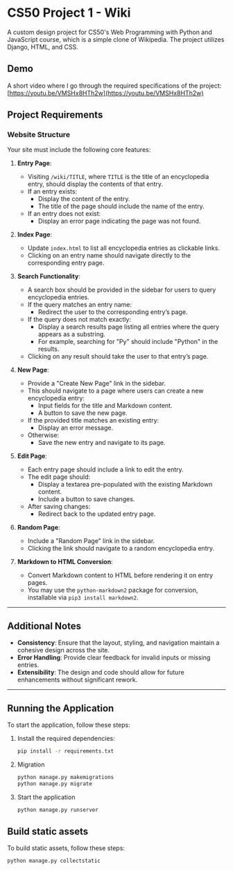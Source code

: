 # CS50 Project 1 - Wiki

A custom design project for CS50's Web Programming with Python and JavaScript course, which is a simple clone of Wikipedia. The project utilizes Django, HTML, and CSS.

## Demo

A short video where I go through the required specifications of the project: [https://youtu.be/VMSHx8HTh2w](https://youtu.be/VMSHx8HTh2w)

## Project Requirements

### Website Structure

Your site must include the following core features:

1. **Entry Page**:
   - Visiting `/wiki/TITLE`, where `TITLE` is the title of an encyclopedia entry, should display the contents of that entry.
   - If an entry exists:
     - Display the content of the entry.
     - The title of the page should include the name of the entry.
   - If an entry does not exist:
     - Display an error page indicating the page was not found.

2. **Index Page**:
   - Update `index.html` to list all encyclopedia entries as clickable links.
   - Clicking on an entry name should navigate directly to the corresponding entry page.

3. **Search Functionality**:
   - A search box should be provided in the sidebar for users to query encyclopedia entries.
   - If the query matches an entry name:
     - Redirect the user to the corresponding entry’s page.
   - If the query does not match exactly:
     - Display a search results page listing all entries where the query appears as a substring.
     - For example, searching for "Py" should include "Python" in the results.
   - Clicking on any result should take the user to that entry’s page.

4. **New Page**:
   - Provide a "Create New Page" link in the sidebar.
   - This should navigate to a page where users can create a new encyclopedia entry:
     - Input fields for the title and Markdown content.
     - A button to save the new page.
   - If the provided title matches an existing entry:
     - Display an error message.
   - Otherwise:
     - Save the new entry and navigate to its page.

5. **Edit Page**:
   - Each entry page should include a link to edit the entry.
   - The edit page should:
     - Display a textarea pre-populated with the existing Markdown content.
     - Include a button to save changes.
   - After saving changes:
     - Redirect back to the updated entry page.

6. **Random Page**:
   - Include a "Random Page" link in the sidebar.
   - Clicking the link should navigate to a random encyclopedia entry.

7. **Markdown to HTML Conversion**:
   - Convert Markdown content to HTML before rendering it on entry pages.
   - You may use the `python-markdown2` package for conversion, installable via `pip3 install markdown2`.

---

## Additional Notes

- **Consistency**: Ensure that the layout, styling, and navigation maintain a cohesive design across the site.
- **Error Handling**: Provide clear feedback for invalid inputs or missing entries.
- **Extensibility**: The design and code should allow for future enhancements without significant rework.

---

## Running the Application

To start the application, follow these steps:

1. Install the required dependencies:
   ```bash
   pip install -r requirements.txt

2. Migration
   ```bash
   python manage.py makemigrations
   python manage.py migrate

2. Start the application
   ```bash
   python manage.py runserver


## Build static assets

To build static assets, follow these steps:

```bash
python manage.py collectstatic